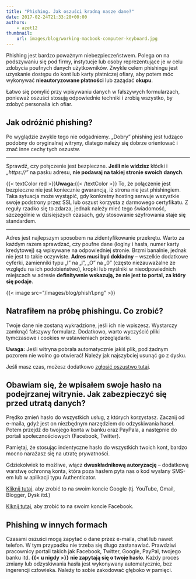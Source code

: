 ```yaml
---
title: "Phishing. Jak oszuści kradną nasze dane?"
date: 2017-02-24T21:33:28+00:00
authors: 
    - azet12
thumbnail: 
    url: images/blog/working-macbook-computer-keyboard.jpg
---
```


Phishing jest bardzo poważnym niebezpieczeństwem. Polega on na podszywaniu się pod firmy, instytucje lub osoby reprezentujące je w celu zdobycia poufnych danych użytkowników. Zwykle celem phishingu jest uzyskanie dostępu do kont lub karty płatniczej ofiary, aby potem móc wykonywać **nieautoryzowane płatności** lub zażądać **okupu**.

Łatwo się pomylić przy wpisywaniu danych w fałszywych formularzach, ponieważ oszuści stosują odpowiednie techniki i zrobią wszystko, by zdobyć personalia ich ofiar.

Jak odróżnić phishing?
----------------------

Po wyglądzie zwykle tego nie odgadniemy. „Dobry” phishing jest łudząco podobny do oryginalnej witryny, dlatego należy się dobrze orientować i znać inne cechy tych oszustw.

* * *

Sprawdź, czy połączenie jest bezpieczne. **Jeśli nie widzisz** kłódki i *„https://”* na pasku adresu, **nie podawaj na takiej stronie swoich danych**.

<!-- {{< image src="/images/blog/bezpieczna.png" figclass="px-4" caption="Zielona kłódka oraz https:// przed adresem świadczą o tym, że połączenie między użytkownikiem, a witryną jest szyfrowane." >}} -->


{{< textColor red >}}**Uwaga:**{{< /textColor >}} To, że połączenie jest bezpieczne nie jest koniecznie gwarancją, iż strona nie jest phishingiem. Taka sytuacja może wystąpić, gdy konkretny hosting serwuje wszystkie swoje podstrony przez SSL lub oszust korzysta z darmowego certyfikatu. Z reguły rzadko się to zdarza, jednak należy mieć tego świadomość, szczególnie w dzisiejszych czasach, gdy stosowanie szyfrowania staje się standardem.

* * *

Adres jest najlepszym sposobem na zidentyfikowanie przekrętu. Warto za każdym razem sprawdzać, czy poufne dane (loginy i hasła, numer karty kredytowej) są wpisywane na odpowiedniej stronie. Brzmi banalnie, jednak nie jest to takie oczywiste. **Adres musi być dokładny** – wszelkie dodatkowe cyferki, zamienniki typu „I” na „l”, „O” na „0” (często niezauważalne ze względu na ich podobieństwo), kropki lub myślniki w nieodpowiednich miejscach w adresie **definitywnie wskazują, że nie jest to portal, za który się podaje**.


{{< image src="/images/blog/phish1.png" >}}

Natrafiłem na próbę phishingu. Co zrobić?
-----------------------------------------------------------------------------------------------------------------

Twoje dane nie zostaną wykradzione, jeśli ich nie wpiszesz. Wystarczy zamknąć fałszywy formularz. Dodatkowo, warto wyczyścić pliki tymczasowe i cookies w ustawieniach przeglądarki.

**Uwaga:** Jeśli witryna pobrała automatycznie jakiś plik, pod żadnym pozorem nie wolno go otwierać! Należy jak najszybciej usunąć go z dysku.

Jeśli masz czas, możesz dodatkowo [zgłosić oszustwo tutaj](https://kadantiscam.netlify.com#contact).

Obawiam się, że wpisałem swoje hasło na podejrzanej witrynie. Jak zabezpieczyć się przed utratą danych?
-------------------------------------------------------------------------------------------------------

Prędko zmień hasło do wszystkich usług, z których korzystasz. Zacznij od e-maila, gdyż jest on niezbędnym narzędziem do odzyskiwania haseł. Potem przejdź do twojego konta w banku oraz PayPala, a następnie do portali społecznościowych (Facebook, Twitter).

Pamiętaj, że stosując indentyczne hasło do wszystkich twoich kont, bardzo mocno narażasz się na utratę prywatności.

Gdziekolwiek to możliwe, włącz **dwuskładnikową autoryzację** – dodatkową warstwę ochronną konta, która poza hasłem pyta nas o kod wysłany SMS-em lub w aplikacji typu Authenticator.

[Kliknij tutaj](https://safety.google/authentication/), aby zrobić to na swoim koncie Google (tj. YouTube, Gmail, Blogger, Dysk itd.)

[Klknij tutaj](https://www.facebook.com/help/148233965247823), aby zrobić to na swoim koncie Facebook.

Phishing w innych formach
-------------------------

Czasami oszuści mogą zapytać o dane przez e-maila, chat lub nawet telefon. W tym przypadku nie trzeba się długo zastanawiać. Prawdziwi pracownicy portali takich jak Facebook, Twitter, Google, PayPal, twojego banku itd. **{{< u nigdy >}}** **nie zapytają się o twoje hasło**. Każdy proces zmiany lub odzyskiwania hasła jest wykonywany automatycznie, bez ingerencji człowieka. Należy to sobie zakodować głęboko w pamięci.

